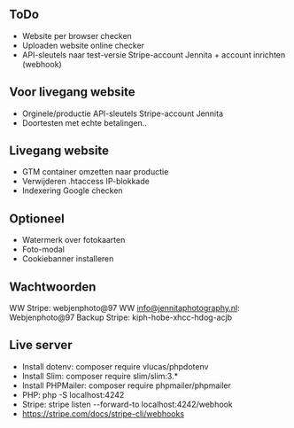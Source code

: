 
## ToDo

- Website per browser checken
- Uploaden website online checker
- API-sleutels naar test-versie Stripe-account Jennita + account inrichten (webhook)




## Voor livegang website
- Orginele/productie API-sleutels Stripe-account Jennita
- Doortesten met echte betalingen..


## Livegang website
- GTM container omzetten naar productie
- Verwijderen .htaccess IP-blokkade
- Indexering Google checken





## Optioneel
- Watermerk over fotokaarten
- Foto-modal
- Cookiebanner installeren



## Wachtwoorden
WW Stripe: webjenphoto@97
WW info@jennitaphotography.nl: Webjenphoto@97
Backup Stripe: kiph-hobe-xhcc-hdog-acjb


## Live server
- Install dotenv: composer require vlucas/phpdotenv
- Install Slim: composer require slim/slim:3.*
- Install PHPMailer: composer require phpmailer/phpmailer
- PHP: php -S localhost:4242
- Stripe: stripe listen --forward-to localhost:4242/webhook
- https://stripe.com/docs/stripe-cli/webhooks






